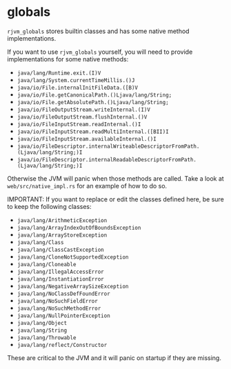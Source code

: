 # globals

`rjvm_globals` stores builtin classes and has some native method implementations.

If you want to use `rjvm_globals` yourself, you will need to provide implementations for some native methods:
- `java/lang/Runtime.exit.(I)V`
- `java/lang/System.currentTimeMillis.()J`
- `java/io/File.internalInitFileData.([B)V`
- `java/io/File.getCanonicalPath.()Ljava/lang/String;`
- `java/io/File.getAbsolutePath.()Ljava/lang/String;`
- `java/io/FileOutputStream.writeInternal.(I)V`
- `java/io/FileOutputStream.flushInternal.()V`
- `java/io/FileInputStream.readInternal.()I`
- `java/io/FileInputStream.readMultiInternal.([BII)I`
- `java/io/FileInputStream.availableInternal.()I`
- `java/io/FileDescriptor.internalWriteableDescriptorFromPath.(Ljava/lang/String;)I`
- `java/io/FileDescriptor.internalReadableDescriptorFromPath.(Ljava/lang/String;)I`

Otherwise the JVM will panic when those methods are called. Take a look at `web/src/native_impl.rs` for an example of how to do so.

IMPORTANT:
If you want to replace or edit the classes defined here, be sure to keep the following classes:
- `java/lang/ArithmeticException`
- `java/lang/ArrayIndexOutOfBoundsException`
- `java/lang/ArrayStoreException`
- `java/lang/Class`
- `java/lang/ClassCastException`
- `java/lang/CloneNotSupportedException`
- `java/lang/Cloneable`
- `java/lang/IllegalAccessError`
- `java/lang/InstantiationError`
- `java/lang/NegativeArraySizeException`
- `java/lang/NoClassDefFoundError`
- `java/lang/NoSuchFieldError`
- `java/lang/NoSuchMethodError`
- `java/lang/NullPointerException`
- `java/lang/Object`
- `java/lang/String`
- `java/lang/Throwable`
- `java/lang/reflect/Constructor`

These are critical to the JVM and it will panic on startup if they are missing.
